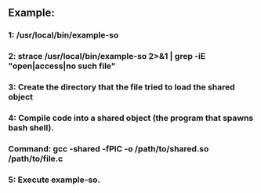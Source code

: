 ## Example:

### 1: /usr/local/bin/example-so

### 2: strace /usr/local/bin/example-so 2>&1 | grep -iE "open|access|no such file"

### 3: Create the directory that the file tried to load the shared object

### 4: Compile code into a shared object (the program that spawns bash shell). 

### Command: gcc -shared -fPIC -o /path/to/shared.so /path/to/file.c

### 5: Execute example-so.
